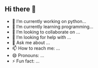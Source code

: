 ## Hi there 👋

- 🔭 I’m currently working on python...
- 🌱 I’m currently learning programming...
- 👯 I’m looking to collaborate on ...
- 🤔 I’m looking for help with ...
- 💬 Ask me about ...
- 📫 How to reach me: ...
- 😄 Pronouns: ...
- ⚡ Fun fact: ...
